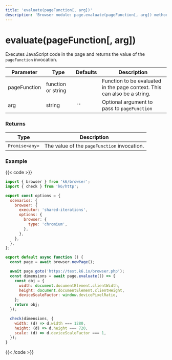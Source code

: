 ```yaml
---
title: 'evaluate(pageFunction[, arg])'
description: 'Browser module: page.evaluate(pageFunction[, arg]) method'
---
```


# evaluate(pageFunction[, arg])

Executes JavaScript code in the page and returns the value of the `pageFunction` invocation.

<TableWithNestedRows>

| Parameter    | Type               | Defaults | Description                                                              |
| ------------ | ------------------ | -------- | ------------------------------------------------------------------------ |
| pageFunction | function or string |          | Function to be evaluated in the page context. This can also be a string. |
| arg          | string             | `''`     | Optional argument to pass to `pageFunction`                              |

</TableWithNestedRows>

### Returns

| Type           | Description                                 |
| -------------- | ------------------------------------------- |
| `Promise<any>` | The value of the `pageFunction` invocation. |

### Example

{{< code >}}

<!-- eslint-skip -->

```javascript
import { browser } from 'k6/browser';
import { check } from 'k6/http';

export const options = {
  scenarios: {
    browser: {
      executor: 'shared-iterations',
      options: {
        browser: {
          type: 'chromium',
        },
      },
    },
  },
};

export default async function () {
  const page = await browser.newPage();

  await page.goto('https://test.k6.io/browser.php');
  const dimensions = await page.evaluate(() => {
    const obj = {
      width: document.documentElement.clientWidth,
      height: document.documentElement.clientHeight,
      deviceScaleFactor: window.devicePixelRatio,
    };
    return obj;
  });

  check(dimensions, {
    width: (d) => d.width === 1280,
    height: (d) => d.height === 720,
    scale: (d) => d.deviceScaleFactor === 1,
  });
}
```

{{< /code >}}
